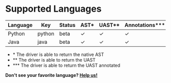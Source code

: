 
# Supported Languages

| Language   | Key        | Status  | AST* | UAST** | Annotations*** | GitHub                                           | Container                                           |
| ---------- | ---------- | ------- | ---- | ------ | -------------- | ------------------------------------------------ | --------------------------------------------------- |
| Python     | python     | beta    | ✓   | ✓      | ✓             |  [✓](https://github.com/bblfsh/python-driver)     | [✓](https://hub.docker.com/r/bblfsh/python-driver/) |
| Java       | java       | beta    | ✓   | ✓      | ✓             | [✓](https://github.com/bblfsh/java-driver)        | [✓](https://hub.docker.com/r/bblfsh/java-driver/)   |


- \* The driver is able to return the native AST
- \*\* The driver is able to return the UAST
- \*\*\* The driver is able to return the UAST annotated


**Don't see your favorite language? [Help us!](community.md)**
